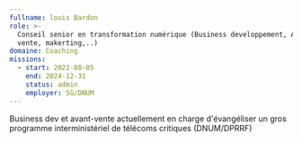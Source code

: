 ```yaml
---
fullname: louis Bardon
role: >-
  Conseil senior en transformation numérique (Business developpement, Avant
  vente, makerting,..)
domaine: Coaching
missions:
  - start: 2022-08-05
    end: 2024-12-31
    status: admin
    employer: SG/DNUM
---
```


Business dev et avant-vente actuellement en charge d'évangéliser un gros programme interministériel de télécoms critiques (DNUM/DPRRF)
